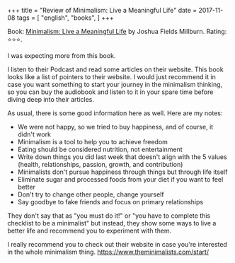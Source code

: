 +++
title = "Review of Minimalism: Live a Meaningful Life"
date = 2017-11-08
tags = [
    "english",
    "books",
]
+++

Book: [Minimalism: Live a Meaningful Life](https://www.goodreads.com/book/show/13185350) by Joshua Fields Millburn. Rating: ⭐️⭐️⭐️.

I was expecting more from this book.

I listen to their Podcast and read some articles on their website. This book looks like a list of pointers to their website. I would just recommend it in case you want something to start your journey in the minimalism thinking, so you can buy the audiobook and listen to it in your spare time before diving deep into their articles.

As usual, there is some good information here as well. Here are my notes:

* We were not happy, so we tried to buy happiness, and of course, it didn't work
* Minimalism is a tool to help you to achieve freedom
* Eating should be considered nutrition, not entertainment
* Write down things you did last week that doesn't align with the 5 values (health, relationships, passion, growth, and contribution)
* Minimalists don't pursue happiness through things but through life itself
* Eliminate sugar and processed foods from your diet if you want to feel better
* Don't try to change other people, change yourself
* Say goodbye to fake friends and focus on primary relationships

They don't say that as "you must do it!" or "you have to complete this checklist to be a minimalist" but instead, they show some ways to live a better life and recommend you to experiment with them.

I really recommend you to check out their website in case you're interested in the whole minimalism thing. https://www.theminimalists.com/start/
